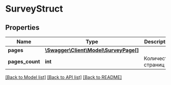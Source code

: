 # SurveyStruct

## Properties
Name | Type | Description | Notes
------------ | ------------- | ------------- | -------------
**pages** | [**\Swagger\Client\Model\SurveyPage[]**](SurveyPage.md) |  | 
**pages_count** | **int** | Количество страниц | 

[[Back to Model list]](../README.md#documentation-for-models) [[Back to API list]](../README.md#documentation-for-api-endpoints) [[Back to README]](../README.md)


